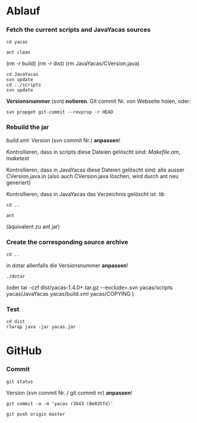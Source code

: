 # Ablauf

### Fetch the current scripts and JavaYacas sources

    cd yacas

    ant clean
(rm -r build)
(rm -r dist)
(rm JavaYacas/CVersion.java)

    cd JavaYacas
    svn update
    cd ../scripts
    svn update
  
**Versionsnummer** (svn) **notieren**. Git commit Nr. von Webseite holen, oder:

    svn propget git-commit --revprop -r HEAD
    

### Rebuild the jar

*build.xml*: Version (svn commit Nr.) **anpassen**!


Kontrollieren, dass in scripts diese Dateien gelöscht sind: *Makefile.am*, *maketest*

Kontrollieren, dass in JavaYacas diese Dateien gelöscht sind:
alle ausser CVersion.java.in (also auch CVersion.java löschen, wird durch ant neu generiert)

Kontrollieren, dass in JavaYacas das Verzeichnis gelöscht ist: *lib*

    cd ..

    ant
(äquivalent zu ant jar)

### Create the corresponding source archive

    cd ..
in dotar allenfalls die Versionsnummer **anpassen**!

    ./dotar
(oder
tar -czf dist/yacas-1.4.0+.tar.gz --exclude=.svn yacas/scripts yacas/JavaYacas yacas/build.xml yacas/COPYING
)

### Test

    cd dist
    rlwrap java -jar yacas.jar


# GitHub

### Commit

    git status

Version (svn commit Nr. / git commit nr) **anpassen**!

    git commit -a -m 'yacas r3643 (8e035fd)'
    
    git push origin master

